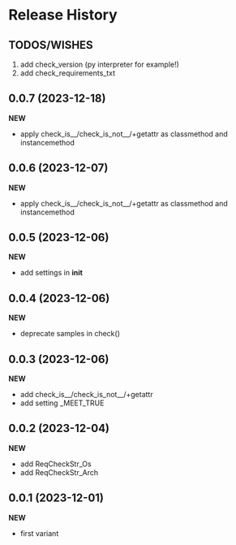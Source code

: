 Release History
===============

TODOS/WISHES
------------
1. add check_version (py interpreter for example!)
2. add check_requirements_txt

0.0.7 (2023-12-18)
-------------------
**NEW**
- apply check_is__/check_is_not__/+getattr as classmethod and instancemethod

0.0.6 (2023-12-07)
-------------------
**NEW**
- apply check_is__/check_is_not__/+getattr as classmethod and instancemethod

0.0.5 (2023-12-06)
-------------------
**NEW**
- add settings in __init__

0.0.4 (2023-12-06)
-------------------
**NEW**
- deprecate samples in check()

0.0.3 (2023-12-06)
-------------------
**NEW**
- add check_is__/check_is_not__/+getattr
- add setting _MEET_TRUE

0.0.2 (2023-12-04)
-------------------
**NEW**
- add ReqCheckStr_Os
- add ReqCheckStr_Arch

0.0.1 (2023-12-01)
-------------------
**NEW**
- first variant
